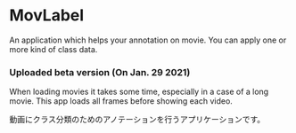 # MovLabel

An application which helps your annotation on movie. You can apply one or more kind of class data.

### Uploaded beta version (On Jan. 29 2021)

When loading movies it takes some time, especially in a case of a long movie. This app loads all frames before showing each video.


動画にクラス分類のためのアノテーションを行うアプリケーションです。


